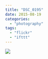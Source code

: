 ```yaml
---
title: "DSC_0195"
date: 2015-08-19
categories: 
  - "photography"
tags: 
  - "flickr"
  - "ifttt"
---
```


![](https://farm1.staticflickr.com/695/20507685198_723ded98a3_b.jpg)
